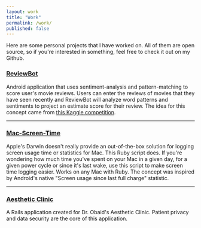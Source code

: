 ```yaml
---
layout: work
title: "Work"
permalink: /work/
published: false
---
```


Here are some personal projects that I have worked on. All of them are open source, so if you're interested in something, feel free 
to check it out on my Github.

### <span class="internal-link">[ReviewBot](https://github.com/rehmanh/ReviewBot)<span>

Android application that uses sentiment-analysis and pattern-matching to score user's movie reviews. Users can enter the reviews of movies
that they have seen recently and ReviewBot will analyze word patterns and sentiments to project an estimate score for their review. The 
idea for this concept came from <span class="internal-link">[this Kaggle competition](https://www.kaggle.com/c/sentiment-analysis-on-movie-reviews)</span>.

<hr>

### <span class="internal-link">[Mac-Screen-Time](https://github.com/rehmanh/Mac-Screen-Time)

Apple's Darwin doesn't really provide an out-of-the-box solution for logging screen usage time or statistics for Mac. This Ruby script 
does. If you're wondering how much time you've spent on your Mac in a given day, for a given power cycle or since it's last wake, use 
this script to make screen time logging easier. Works on any Mac with Ruby. The concept was inspired by Android's native 
"Screen usage since last full charge" statistic.

<hr>

### <span class="internal-link">[Aesthetic Clinic](https://github.com/rehmanh/Aesthetic-Clinic)</span>

A Rails application created for Dr. Obaid's Aesthetic Clinic. Patient privacy and data security are the core of this application. 

